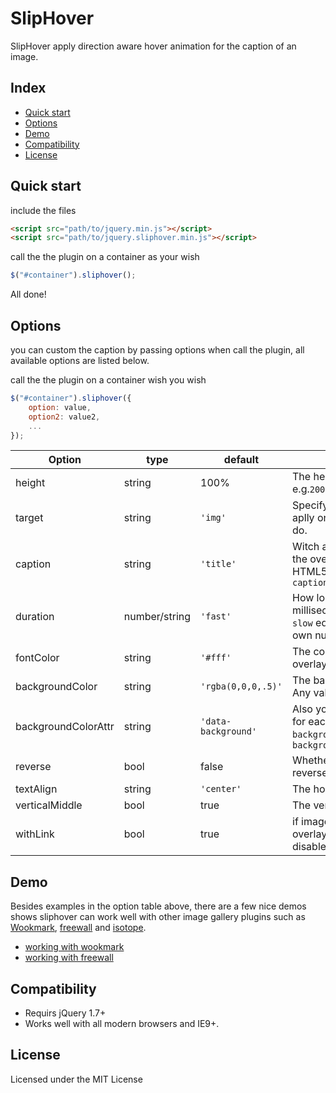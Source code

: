 
# SlipHover

SlipHover apply direction aware hover animation for the caption of an image.

## Index

* [Quick start](#quick-start)
* [Options](#options)
* [Demo](#demo)
* [Compatibility](#compatibility)
* [License](#license)

## Quick start

include the files

```html
<script src="path/to/jquery.min.js"></script>
<script src="path/to/jquery.sliphover.min.js"></script>
```

call the the plugin on a container as your wish
```js
$("#container").sliphover();
```
All done!



## Options


you can custom the caption by passing options when call the plugin, all available options are listed below.

call the the plugin on a container wish you wish
```js
$("#container").sliphover({
    option: value,
    option2: value2,
    ...
});
```

| Option          | type          | default          | Description                                      | Example 		|
|-----------------|---------------|------------------|--------------------------------------------------|-------------	|
| height          | string        | 100%             | The height of the overlay. e.g.`200px`,`50%`                        | [view](http://wayou.github.io/SlipHover/target.html) |
| target          | string        | `'img'`            | Specify witch element the overlay will aplly on. Any valid CSS selector will do.| [view](http://wayou.github.io/SlipHover/target.html) |
| caption         | string        | `'title'`          | Witch attribute will be the content of the overlay. You can use custom HTML5 data attribute. e.g. `data-caption`                                    | [view](http://wayou.github.io/SlipHover/caption.html)     |
| duration        | number/string | `'fast'`           | How long will the animation will be in millisecond, `fast` equals to `200` and `slow` equals to `600`. You can give you own number. e.g.`500`             | [view](http://wayou.github.io/SlipHover/duration.html)     |
| fontColor       | string        | `'#fff'`           | The color of the text within the overlay         | [view](http://wayou.github.io/SlipHover/fontcolor.html)     |
| backgroundColor | string        | `'rgba(0,0,0,.5)'` | The background color of the overlay. Any valid CSS color value will do             | [view](http://wayou.github.io/SlipHover/backgroundcolor.html)     |
| backgroundColorAttr | string        | `'data-background'` | Also you can specify individual color for each overlay via the `data-background` attribute like this `data-background="rgba(120,100,240,0.85)"`             | [view](http://wayou.github.io/SlipHover/differentbackgrounds.html)     |
| reverse         | bool          | false            | Whether the animation direction is reversed      | [view](http://wayou.github.io/SlipHover/reverse.html)     |
| textAlign       | string        | `'center'`         | The horizon align of the caption                 | [view](http://wayou.github.io/SlipHover/textalign.html)     |
| verticalMiddle  | bool          | true             | The vertical align of the caption                | [view](http://wayou.github.io/SlipHover/textalign.html)     |
| withLink  | bool          | true             | if image is wraped with a link the overlay will be clickable, set false to disable click                | [view](http://wayou.github.io/SlipHover/withlink.html)     |




## Demo


Besides examples in the option table above, there are a few nice demos shows sliphover can work well with other image gallery plugins such as [Wookmark](http://www.wookmark.com/jquery-plugin), [freewall](http://vnjs.net/www/project/freewall/) and [isotope](http://isotope.metafizzy.co/).

* [working with wookmark](http://wayou.github.io/SlipHover/wookmark.html)
* [working with freewall](http://wayou.github.io/SlipHover/freewall.html)



## Compatibility

* Requirs jQuery 1.7+
* Works well with all modern browsers and IE9+.


## License

Licensed under the MIT License
